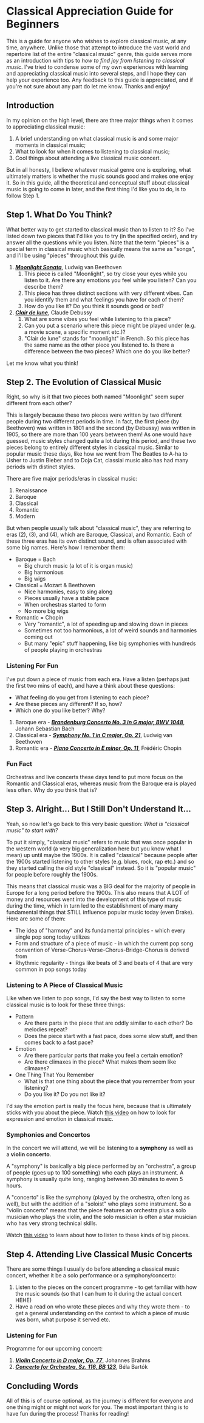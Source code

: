 # Classical Appreciation Guide for Beginners
This is a guide for anyone who wishes to explore classical music, at any time, anywhere. Unlike those that attempt to introduce the vast world and repertoire list of the entire "classical music" genre, this guide serves more as an introduction with tips to *how to find joy from listening to classical music*. I've tried to condense some of my own experiences with learning and appreciating classical music into several steps, and I hope they can help your experience too. Any feedback to this guide is appreciated, and if you're not sure about any part do let me know. Thanks and enjoy!

## Introduction
In my opinion on the high level, there are three major things when it comes to appreciating classical music:
1. A brief understanding on what classical music is and some major moments in classical music;
2. What to look for when it comes to listening to classical music;
3. Cool things about attending a live classical music concert.

But in all honesty, I believe whatever musical genre one is exploring, what ultimately matters is whether the music sounds good and makes one enjoy it. So in this guide, all the theoretical and conceptual stuff about classical music is going to come in later, and the first thing I'd like you to do, is to follow Step 1.

## Step 1. What Do You Think?
What better way to get started to classical music than to listen to it? So I've listed down two pieces that I'd like you to try (in the specified order), and try answer all the questions while you listen. Note that the term "pieces" is a special term in classical music which basically means the same as "songs", and I'll be using "pieces" throughout this guide.
1. [***Moonlight Sonata***](https://www.youtube.com/watch?v=Ey4n8vqlX_o), Ludwig van Beethoven
    1. This piece is called "Moonlight", so try close your eyes while you listen to it. Are there any emotions you feel while you listen? Can you describe them?
    2. This piece has three distinct sections with very different vibes. Can you identify them and what feelings you have for each of them?
    3. How do you like it? Do you think it sounds good or bad?
2. [***Clair de lune***](https://www.youtube.com/watch?v=U3u4pQ4WKOk), Claude Debussy
    1. What are some vibes you feel while listening to this piece?
    2. Can you put a scenario where this piece might be played under (e.g. a movie scene, a specific moment etc.)?
    3. "Clair de lune" stands for "moonlight" in French. So this piece has the same name as the other piece you listened to. Is there a difference between the two pieces? Which one do you like better?

Let me know what you think!

## Step 2. The Evolution of Classical Music
Right, so why is it that two pieces both named "Moonlight" seem super different from each other? 

This is largely because these two pieces were written by two different people during two different periods in time. In fact, the first piece (by Beethoven) was written in 1801 and the second (by Debussy) was written in 1905, so there are more than 100 years between them! As one would have guessed, music styles changed quite a lot during this period, and these two pieces belong to entirely different styles in classical music. Similar to popular music these days, like how we went from The Beatles to A-ha to Usher to Justin Bieber and to Doja Cat, classial music also has had many periods with distinct styles.

There are five major periods/eras in classical music:
1. Renaissance
2. Baroque
3. Classical
4. Romantic
5. Modern

But when people usually talk about "classical music", they are referring to eras (2), (3), and (4), which are Baroque, Classical, and Romantic. Each of these three eras has its own distinct sound, and is often associated with some big names. Here's how I remember them:
- Baroque = Bach
    - Big church music (a lot of it is organ music)
    - Big harmonious
    - Big wigs
- Classical = Mozart & Beethoven
    - Nice harmonies, easy to sing along
    - Pieces usually have a stable pace
    - When orchestras started to form
    - No more big wigs
- Romantic = Chopin
    - Very "romantic", a lot of speeding up and slowing down in pieces
    - Sometimes not too harmonious, a lot of weird sounds and harmonies coming out
    - But many "epic" stuff happening, like big symphonies with hundreds of people playing in orchestras

### Listening For Fun
I've put down a piece of music from each era. Have a listen (perhaps just the first two mins of each), and have a think about these questions:
- What feeling do you get from listening to each piece?
- Are these pieces any different? If so, how?
- Which one do you like better? Why?
1. Baroque era - [***Brandenburg Concerto No. 3 in G major, BWV 1048***](https://www.youtube.com/watch?v=pdsyNwUoON0), Johann Sebastian Bach
2. Classical era - [***Symphony No. 1 in C major, Op. 21***](https://www.youtube.com/watch?v=EVKdd-gI_aQ), Ludwig van Beethoven
3. Romantic era - [***Piano Concerto in E minor, Op. 11***](https://www.youtube.com/watch?v=614oSsDS734), Frédéric Chopin

### Fun Fact
Orchestras and live concerts these days tend to put more focus on the Romantic and Classical eras, whereas music from the Baroque era is played less often. Why do you think that is?

## Step 3. Alright... But I Still Don't Understand It...
Yeah, so now let's go back to this very basic question: *What is "classical music" to start with?*

To put it simply, "classical music" refers to music that was once popular in the western world (a very big generalization here but you know what I mean) up until maybe the 1900s. It is called "classical" because people after the 1900s started listening to other styles (e.g. blues, rock, rap etc.) and so they started calling the old style "classical" instead. So it is "popular music" for people before roughly the 1900s.

This means that classical music was a BIG deal for the majority of people in Europe for a long period before the 1900s. This also means that A LOT of money and resources went into the development of this type of music during the time, which in turn led to the establishment of many many fundamental things that STILL influence popular music today (even Drake). Here are some of them:
- The idea of "harmony" and its fundamental principles - which every single pop song today utilizes
- Form and structure of a piece of music - in which the current pop song convention of Verse-Chorus-Verse-Chorus-Bridge-Chorus is derived from
- Rhythmic regularity - things like beats of 3 and beats of 4 that are very common in pop songs today

### Listening to A Piece of Classical Music
Like when we listen to pop songs, I'd say the best way to listen to some classical music is to look for these three things:
- Pattern
    - Are there parts in the piece that are oddly similar to each other? Do melodies repeat?
    - Does the piece start with a fast pace, does some slow stuff, and then comes back to a fast pace?
- Emotion
    - Are there particular parts that make you feel a certain emotion?
    - Are there climaxes in the piece? What makes them seem like climaxes?
- One Thing That You Remember
    - What is that one thing about the piece that you remember from your listening?
    - Do you like it? Do you not like it?

I'd say the emotion part is really the focus here, because that is ultimately sticks with you about the piece. Watch [this video](https://www.youtube.com/watch?v=_ogVYKwgFJc&t=2s) on how to look for expression and emotion in classical music.

### Symphonies and Concertos
In the concert we will attend, we will be listening to a  **symphony** as well as a **violin concerto**.

A "symphony" is basically a big piece performed by an "orchestra", a group of people (goes up to 100 something) who each plays an instrument. A symphony is usually quite long, ranging between 30 minutes to even 5 hours.

A "concerto" is like the symphony (played by the orchestra, often long as well), but with the addition of a "soloist" who plays some instrument. So a "violin concerto" means that the piece features an orchestra plus a solo musician who plays the violin, and the solo musician is often a star musician who has very strong technical skills.

Watch [this video](https://www.youtube.com/watch?v=0Juq2xF32lo) to learn about how to listen to these kinds of big pieces.

## Step 4. Attending Live Classical Music Concerts
There are some things I usually do before attending a classical music concert, whether it be a solo performance or a symphony/concerto:
1. Listen to the pieces on the concert programme - to get familiar with how the music sounds (so that I can hum to it during the actual concert HEHE)
2. Have a read on who wrote these pieces and why they wrote them - to get a general understanding on the context to which a piece of music was born, what purpose it served etc.

### Listening for Fun
Programme for our upcoming concert:
1. [***Violin Concerto in D major, Op. 77***](https://www.youtube.com/watch?v=UFl9xuYP5T8), Johannes Brahms
2. [***Concerto for Orchestra, Sz. 116, BB 123***](https://www.youtube.com/watch?v=pG26BMDVR9E), Béla Bartók

## Concluding Words
All of this is of course optional, as the journey is different for everyone and one thing might or might not work for you. The most important thing is to have fun during the process! Thanks for reading!